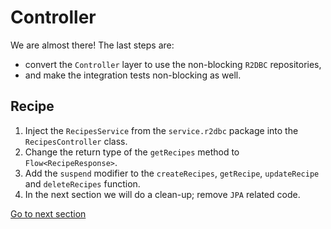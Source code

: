# Controller

We are almost there! The last steps are:
- convert the `Controller` layer to use the non-blocking `R2DBC` repositories,
- and make the integration tests non-blocking as well.

## Recipe

1) Inject the `RecipesService` from the `service.r2dbc` package into the `RecipesController` class.
2) Change the return type of the `getRecipes` method to `Flow<RecipeResponse>`.
3) Add the `suspend` modifier to the `createRecipes`, `getRecipe`,  `updateRecipe` and `deleteRecipes` function.
4) In the next section we will do a clean-up; remove `JPA` related code.

[Go to next section](../5-clean-up/Recipe.md)     